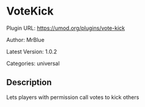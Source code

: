 # VoteKick

Plugin URL: https://umod.org/plugins/vote-kick

Author: MrBlue

Latest Version: 1.0.2

Categories: universal

## Description

Lets players with permission call votes to kick others
